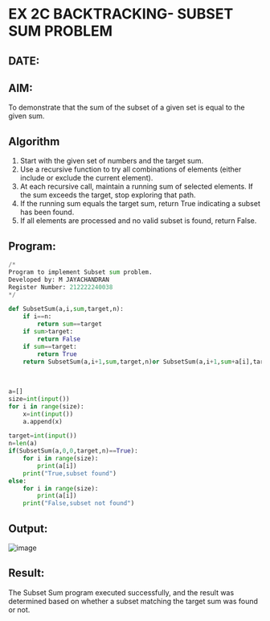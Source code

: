 # EX 2C BACKTRACKING- SUBSET SUM PROBLEM
## DATE:
## AIM:
To demonstrate that the sum of the subset of a given set is equal to the given sum.


## Algorithm
1. Start with the given set of numbers and the target sum.
2. Use a recursive function to try all combinations of elements (either include or exclude the current element).
3. At each recursive call, maintain a running sum of selected elements. If the sum exceeds the target, stop exploring that path.
4. If the running sum equals the target sum, return True indicating a subset has been found. 
5. If all elements are processed and no valid subset is found, return False.  

## Program:
```python
/*
Program to implement Subset sum problem.
Developed by: M JAYACHANDRAN 
Register Number: 212222240038
*/

def SubsetSum(a,i,sum,target,n):
    if i==n:
        return sum==target
    if sum>target:
        return False
    if sum==target:
        return True
    return SubsetSum(a,i+1,sum,target,n)or SubsetSum(a,i+1,sum+a[i],target,n)  
    
    
    
a=[]
size=int(input())
for i in range(size):
    x=int(input())
    a.append(x)

target=int(input())
n=len(a)
if(SubsetSum(a,0,0,target,n)==True):
    for i in range(size):
        print(a[i])
    print("True,subset found")
else:
    for i in range(size):
        print(a[i])
    print("False,subset not found")


```

## Output:

![image](https://github.com/user-attachments/assets/a556d0f3-04f9-4b4a-96bb-fe59409e218c)



## Result:
The Subset Sum program executed successfully, and the result was determined based on whether a subset matching the target sum was found or not.

